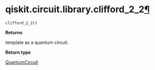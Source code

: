 # qiskit.circuit.library.clifford\_2\_2[¶](#qiskit-circuit-library-clifford-2-2 "Permalink to this headline")

<span id="undefined" />

`clifford_2_2()`

**Returns**

template as a quantum circuit.

**Return type**

[QuantumCircuit](qiskit.circuit.QuantumCircuit#qiskit.circuit.QuantumCircuit "qiskit.circuit.QuantumCircuit")
